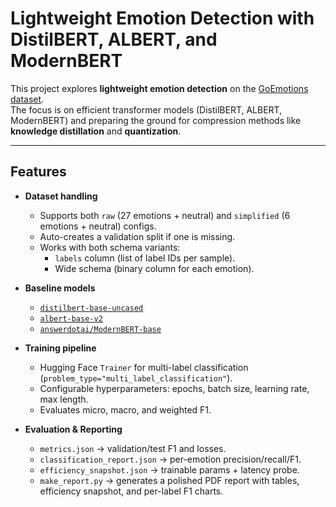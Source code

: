 # Lightweight Emotion Detection with DistilBERT, ALBERT, and ModernBERT

This project explores **lightweight emotion detection** on the [GoEmotions dataset](https://github.com/google-research/google-research/tree/master/goemotions).  
The focus is on efficient transformer models (DistilBERT, ALBERT, ModernBERT) and preparing the ground for compression methods like **knowledge distillation** and **quantization**.

---

##  Features

- **Dataset handling**
  - Supports both `raw` (27 emotions + neutral) and `simplified` (6 emotions + neutral) configs.
  - Auto-creates a validation split if one is missing.
  - Works with both schema variants:
    - `labels` column (list of label IDs per sample).
    - Wide schema (binary column for each emotion).

- **Baseline models**
  - [`distilbert-base-uncased`](https://huggingface.co/distilbert-base-uncased)  
  - [`albert-base-v2`](https://huggingface.co/albert-base-v2)  
  - [`answerdotai/ModernBERT-base`](https://huggingface.co/answerdotai/ModernBERT-base)

- **Training pipeline**
  - Hugging Face `Trainer` for multi-label classification (`problem_type="multi_label_classification"`).
  - Configurable hyperparameters: epochs, batch size, learning rate, max length.
  - Evaluates micro, macro, and weighted F1.

- **Evaluation & Reporting**
  - `metrics.json` → validation/test F1 and losses.
  - `classification_report.json` → per-emotion precision/recall/F1.
  - `efficiency_snapshot.json` → trainable params + latency probe.
  - `make_report.py` → generates a polished PDF report with tables, efficiency snapshot, and per-label F1 charts.




